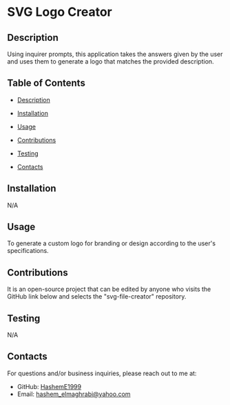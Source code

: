 # SVG Logo Creator
  

  ## Description
  Using inquirer prompts, this application takes the answers given by the user and uses them to generate a logo that matches the provided description.

  ## Table of Contents
  - [Description](#description)
  - [Installation](#installation)
  - [Usage](#usage)
  
  - [Contributions](#contributions)
  - [Testing](#testing)
  - [Contacts](#contacts)

  ## Installation
  N/A

  ## Usage
  To generate a custom logo for branding or design according to the user's specifications.

    

  ## Contributions
  It is an open-source project that can be edited by anyone who visits the GitHub link below and selects the "svg-file-creator" repository.

  ## Testing
  N/A

  ## Contacts
  For questions and/or business inquiries, please reach out to me at:
  - GitHub: [HashemE1999](https://github.com/HashemE1999)
  - Email: [hashem_elmaghrabi@yahoo.com](mailto:hashem_elmaghrabi@yahoo.com)
